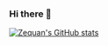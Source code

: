 ### Hi there 👋

[![Zequan's GitHub stats](https://github-readme-stats.vercel.app/api?username=ZequanHe&theme=dark)](https://github.com/ZequanHe/github-readme-stats)
<!--
**ZequanHe/ZequanHe** is a ✨ _special_ ✨ repository because its `README.md` (this file) appears on your GitHub profile.

Here are some ideas to get you started:

- 🔭 I’m currently working on ...
- 🌱 I’m currently learning ...
- 👯 I’m looking to collaborate on ...
- 🤔 I’m looking for help with ...
- 💬 Ask me about ...
- 📫 How to reach me: ...
- 😄 Pronouns: ...
- ⚡ Fun fact: ...
-->
